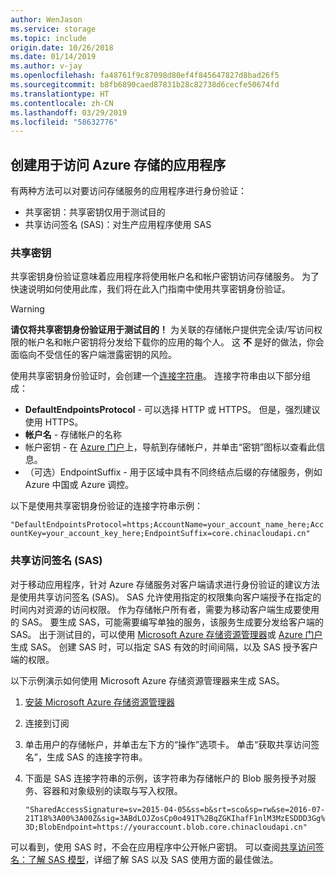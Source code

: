 ```yaml
---
author: WenJason
ms.service: storage
ms.topic: include
origin.date: 10/26/2018
ms.date: 01/14/2019
ms.author: v-jay
ms.openlocfilehash: fa48761f9c87098d80ef4f845647827d8bad26f5
ms.sourcegitcommit: b8fb6890caed87831b28c82738d6cecfe50674fd
ms.translationtype: HT
ms.contentlocale: zh-CN
ms.lasthandoff: 03/29/2019
ms.locfileid: "58632776"
---
```

## <a name="configure-your-application-to-access-azure-storage"></a>创建用于访问 Azure 存储的应用程序
有两种方法可以对要访问存储服务的应用程序进行身份验证：

* 共享密钥：共享密钥仅用于测试目的
* 共享访问签名 (SAS)：对生产应用程序使用 SAS

### <a name="shared-key"></a>共享密钥
共享密钥身份验证意味着应用程序将使用帐户名和帐户密钥访问存储服务。 为了快速说明如何使用此库，我们将在此入门指南中使用共享密钥身份验证。

> [!WARNING] 
> **请仅将共享密钥身份验证用于测试目的！** 为关联的存储帐户提供完全读/写访问权限的帐户名和帐户密钥将分发给下载你的应用的每个人。 这 **不** 是好的做法，你会面临向不受信任的客户端泄露密钥的风险。
> 
> 

使用共享密钥身份验证时，会创建一个[连接字符串](../articles/storage/common/storage-configure-connection-string.md)。 连接字符串由以下部分组成：  

* **DefaultEndpointsProtocol** - 可以选择 HTTP 或 HTTPS。 但是，强烈建议使用 HTTPS。
* **帐户名** - 存储帐户的名称
* 帐户密钥 - 在 [Azure 门户](https://portal.azure.cn)上，导航到存储帐户，并单击“密钥”图标以查看此信息。
* （可选）EndpointSuffix - 用于区域中具有不同终结点后缀的存储服务，例如 Azure 中国或 Azure 调控。

以下是使用共享密钥身份验证的连接字符串示例：

`"DefaultEndpointsProtocol=https;AccountName=your_account_name_here;AccountKey=your_account_key_here;EndpointSuffix=core.chinacloudapi.cn"`

### <a name="shared-access-signatures-sas"></a>共享访问签名 (SAS)
对于移动应用程序，针对 Azure 存储服务对客户端请求进行身份验证的建议方法是使用共享访问签名 (SAS)。 SAS 允许使用指定的权限集向客户端授予在指定的时间内对资源的访问权限。
作为存储帐户所有者，需要为移动客户端生成要使用的 SAS。 要生成 SAS，可能需要编写单独的服务，该服务生成要分发给客户端的 SAS。 出于测试目的，可以使用 [Microsoft Azure 存储资源管理器](http://storageexplorer.com)或 [Azure 门户](https://portal.azure.com)生成 SAS。 创建 SAS 时，可以指定 SAS 有效的时间间隔，以及 SAS 授予客户端的权限。

以下示例演示如何使用 Microsoft Azure 存储资源管理器来生成 SAS。

1.  [安装 Microsoft Azure 存储资源管理器](http://storageexplorer.com)
2. 连接到订阅
3. 单击用户的存储帐户，并单击左下方的“操作”选项卡。 单击“获取共享访问签名”，生成 SAS 的连接字符串。
4. 下面是 SAS 连接字符串的示例，该字符串为存储帐户的 Blob 服务授予对服务、容器和对象级别的读取与写入权限。
   
   `"SharedAccessSignature=sv=2015-04-05&ss=b&srt=sco&sp=rw&se=2016-07-21T18%3A00%3A00Z&sig=3ABdLOJZosCp0o491T%2BqZGKIhafF1nlM3MzESDDD3Gg%3D;BlobEndpoint=https://youraccount.blob.core.chinacloudapi.cn"`

可以看到，使用 SAS 时，不会在应用程序中公开帐户密钥。 可以查阅[共享访问签名：了解 SAS 模型](../articles/storage/common/storage-dotnet-shared-access-signature-part-1.md)，详细了解 SAS 以及 SAS 使用方面的最佳做法。


